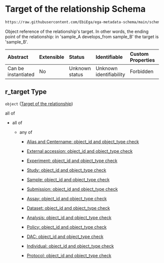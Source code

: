# Target of the relationship Schema

```txt
https://raw.githubusercontent.com/EbiEga/ega-metadata-schema/main/schemas/EGA.common-definitions.json#/definitions/relationship_object/properties/r_target
```

Object reference of the relationship's target. In other words, the ending point of the relationship: in 'sample\_A develops\_from sample\_B' the target is 'sample\_B'.

| Abstract            | Extensible | Status         | Identifiable            | Custom Properties | Additional Properties | Access Restrictions | Defined In                                                                                           |
| :------------------ | :--------- | :------------- | :---------------------- | :---------------- | :-------------------- | :------------------ | :--------------------------------------------------------------------------------------------------- |
| Can be instantiated | No         | Unknown status | Unknown identifiability | Forbidden         | Allowed               | none                | [EGA.common-definitions.json\*](../../../schemas/EGA.common-definitions.json "open original schema") |

## r\_target Type

`object` ([Target of the relationship](ega-12-definitions-ega-relationships-object-properties-target-of-the-relationship.md))

all of

*   all of

    *   any of

        *   [Alias and Centername: object_id and object_type check](ega-12-definitions-check-that-the-object_ids-accession-pattern-and-object_type-match-anyof-alias-and-centername-object_id-and-object_type-check.md "check type definition")

        *   [External accession: object_id and object_type check](ega-12-definitions-check-that-the-object_ids-accession-pattern-and-object_type-match-anyof-external-accession-object_id-and-object_type-check.md "check type definition")

        *   [Experiment: object_id and object_type check](ega-12-definitions-check-that-the-object_ids-accession-pattern-and-object_type-match-anyof-experiment-object_id-and-object_type-check.md "check type definition")

        *   [Study: object_id and object_type check](ega-12-definitions-check-that-the-object_ids-accession-pattern-and-object_type-match-anyof-study-object_id-and-object_type-check.md "check type definition")

        *   [Sample: object_id and object_type check](ega-12-definitions-check-that-the-object_ids-accession-pattern-and-object_type-match-anyof-sample-object_id-and-object_type-check.md "check type definition")

        *   [Submission: object_id and object_type check](ega-12-definitions-check-that-the-object_ids-accession-pattern-and-object_type-match-anyof-submission-object_id-and-object_type-check.md "check type definition")

        *   [Assay: object_id and object_type check](ega-12-definitions-check-that-the-object_ids-accession-pattern-and-object_type-match-anyof-assay-object_id-and-object_type-check.md "check type definition")

        *   [Dataset: object_id and object_type check](ega-12-definitions-check-that-the-object_ids-accession-pattern-and-object_type-match-anyof-dataset-object_id-and-object_type-check.md "check type definition")

        *   [Analysis: object_id and object_type check](ega-12-definitions-check-that-the-object_ids-accession-pattern-and-object_type-match-anyof-analysis-object_id-and-object_type-check.md "check type definition")

        *   [Policy: object_id and object_type check](ega-12-definitions-check-that-the-object_ids-accession-pattern-and-object_type-match-anyof-policy-object_id-and-object_type-check.md "check type definition")

        *   [DAC: object_id and object_type check](ega-12-definitions-check-that-the-object_ids-accession-pattern-and-object_type-match-anyof-dac-object_id-and-object_type-check.md "check type definition")

        *   [Individual: object_id and object_type check](ega-12-definitions-check-that-the-object_ids-accession-pattern-and-object_type-match-anyof-individual-object_id-and-object_type-check.md "check type definition")

        *   [Protocol: object_id and object_type check](ega-12-definitions-check-that-the-object_ids-accession-pattern-and-object_type-match-anyof-protocol-object_id-and-object_type-check.md "check type definition")
